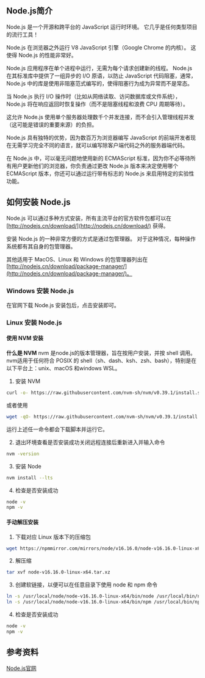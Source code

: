 ## Node.js简介

Node.js 是一个开源和跨平台的 JavaScript 运行时环境。 它几乎是任何类型项目的流行工具！

Node.js 在浏览器之外运行 V8 JavaScript 引擎（Google Chrome 的内核）。 这使得 Node.js 的性能非常好。

Node.js 应用程序在单个进程中运行，无需为每个请求创建新的线程。 Node.js 在其标准库中提供了一组异步的 I/O 原语，以防止 JavaScript 代码阻塞，通常，Node.js 中的库是使用非阻塞范式编写的，使得阻塞行为成为异常而不是常态。

当 Node.js 执行 I/O 操作时（比如从网络读取、访问数据库或文件系统），Node.js 将在响应返回时恢复操作（而不是阻塞线程和浪费 CPU 周期等待）。

这允许 Node.js 使用单个服务器处理数千个并发连接，而不会引入管理线程并发（这可能是错误的重要来源）的负担。

Node.js 具有独特的优势，因为数百万为浏览器编写 JavaScript 的前端开发者现在无需学习完全不同的语言，就可以编写除客户端代码之外的服务器端代码。

在 Node.js 中，可以毫无问题地使用新的 ECMAScript 标准，因为你不必等待所有用户更新他们的浏览器，你负责通过更改 Node.js 版本来决定使用哪个 ECMAScript 版本，你还可以通过运行带有标志的 Node.js 来启用特定的实验性功能。

## 如何安装 Node.js

Node.js 可以通过多种方式安装，所有主流平台的官方软件包都可以在 [http://nodejs.cn/download/](http://nodejs.cn/download/) 获得。

安装 Node.js 的一种非常方便的方式是通过包管理器。 对于这种情况，每种操作系统都有其自身的包管理器。

其他适用于 MacOS、Linux 和 Windows 的包管理器列出在 [http://nodejs.cn/download/package-manager/](http://nodejs.cn/download/package-manager/)。

### Windows 安装 Node.js

在官网下载 Node.js 安装包后，点击安装即可。

### Linux 安装 Node.js

#### 使用 NVM 安装

**什么是 NVM**
nvm 是node.js的版本管理器，旨在按用户安装，并按 shell 调用。nvm适用于任何符合 POSIX 的 shell（sh、dash、ksh、zsh、bash），特别是在以下平台上：unix、macOS 和windows WSL。

1. 安装 NVM
```bash
curl -o- https://raw.githubusercontent.com/nvm-sh/nvm/v0.39.1/install.sh | bash
```
或者使用
```bash
wget -qO- https://raw.githubusercontent.com/nvm-sh/nvm/v0.39.1/install.sh | bash
```
运行上述任一命令都会下载脚本并运行它。

2. 退出环境查看是否安装成功关闭远程连接后重新进入并输入命令
```bash
nvm -version
```

3. 安装 Node
```bash
nvm install --lts
```

4. 检查是否安装成功
```bash
node -v
npm -v
```

#### 手动解压安装

1. 下载对应 Linux 版本下的压缩包
```bash
wget https://npmmirror.com/mirrors/node/v16.16.0/node-v16.16.0-linux-x64.tar.xz
```

2. 解压缩
```bash
tar xvf node-v16.16.0-linux-x64.tar.xz
```

3. 创建软链接，以便可以在任意目录下使用 node 和 npm 命令
```bash
ln -s /usr/local/node/node-v16.16.0-linux-x64/bin/node /usr/local/bin/node
ln -s /usr/local/node/node-v16.16.0-linux-x64/bin/npm /usr/local/bin/npm
```

4. 检查是否安装成功
```bash
node -v
npm -v
```

## 参考资料

[Node.js官网](http://nodejs.cn/learn)
